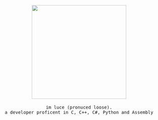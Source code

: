 <samp>
  <div align=center>
    <img src="https://files.catbox.moe/drvhjc.jpg"height="300" width="300">
    <p align=center style="padding-top: 5px">im luce (pronuced loose).<br>a developer proficent in C, C++, C#, Python and Assembly</p>
  </center>
</samp>

